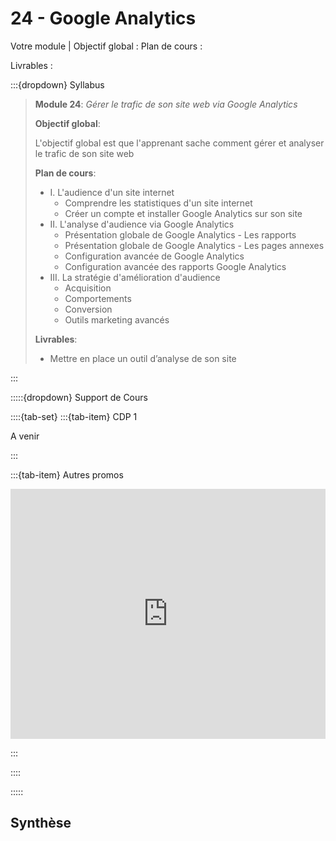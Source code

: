 # 24 - Google Analytics

Votre module | 
Objectif global : 
Plan de cours :


Livrables :


:::{dropdown} Syllabus

> **Module 24**: *Gérer le trafic de son site web via Google Analytics*
>
>**Objectif global**: 
>
>L'objectif global est que l'apprenant sache comment gérer et analyser le trafic de son site web
>
>**Plan de cours**:
>- I. L'audience d'un site internet
>    - Comprendre les statistiques d'un site internet
>    - Créer un compte et installer Google Analytics sur son site
>- II. L'analyse d'audience via Google Analytics
>    - Présentation globale de Google Analytics - Les rapports
>    - Présentation globale de Google Analytics - Les pages annexes
>    - Configuration avancée de Google Analytics
>    - Configuration avancée des rapports Google Analytics
>- III. La stratégie d'amélioration d'audience
>    - Acquisition
>    - Comportements
>    - Conversion
>    - Outils marketing avancés
>
>**Livrables**:
>- Mettre en place un outil d’analyse de son site

:::


:::::{dropdown} Support de Cours 

::::{tab-set}
:::{tab-item} CDP 1

A venir

:::

:::{tab-item} Autres promos

<iframe src="https://drive.google.com/file/d/1yvq9bMC62RNOBgS8a7yrkfRf30B-hdpd/preview" 
        width="100%" 
        height="400px" 
        frameborder="0" 
        allowfullscreen>
</iframe>

:::

::::

:::::

## Synthèse